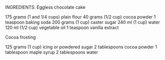 INGREDIENTS:
Eggless chocolate cake

175 grams (1 and 1/4 cups) plain flour
40 grams (1/2 cup) cocoa powder
1 teaspoon baking soda
200 grams (1 cup) caster sugar
240 ml (1 cup) water
120 ml (1/2 cup) vegetable oil
1 teaspoon vanilla extract


Cocoa frosting

125 grams (1 cup) icing or powdered sugar
2 tablespoons cocoa powder
1 tablespoon maple syrup
2 tablespoons water